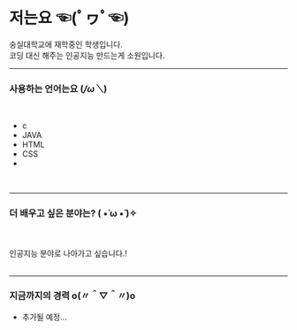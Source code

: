 # 저는요 ☜(ﾟヮﾟ☜)
<p>
숭실대학교에 재학중인 학생입니다.<br>
코딩 대신 해주는 인공지능 만드는게 소원입니다.
</p>

---

### 사용하는 언어는요 (*/ω＼*) 
<p>
    <br>
    <ul>
        <li> c </li> 
        <li> JAVA </li>
        <li> HTML </li>
        <li> CSS <li>
    </ul>
    <br>
</p>
  
---
  
### 더 배우고 싶은 분야는? ( •̀ ω •́ )✧
<p>
   <br>
   <br>
  인공지능 분야로 나아가고 싶습니다.!
   <br>
   <br>
</p>

---

### 지금까지의 경력 o(〃＾▽＾〃)o
<p>
  <ul>
    <li> 추가될 예정...</li>
  </ul
</p>

